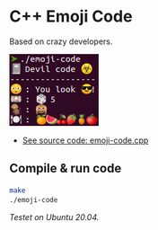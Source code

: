 # C++ Emoji Code

Based on crazy developers.

![C++ Emoji Code](emoji-code.png "C++ Emoji Code")

* [See source code: emoji-code.cpp](emoji-code.cpp)

## Compile & run code

```bash
make
./emoji-code
```

*Testet on Ubuntu 20.04.*

